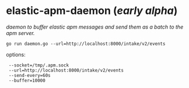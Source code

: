 # elastic-apm-daemon (_early alpha_)

_daemon to buffer elastic apm messages and send them as a batch to the apm server._

```
go run daemon.go --url=http://localhost:8000/intake/v2/events
```

options:
```
 --socket=/tmp/.apm.sock
 --url=http://localhost:8000/intake/v2/events
 --send-every=60s
 --buffer=10000
 ```
